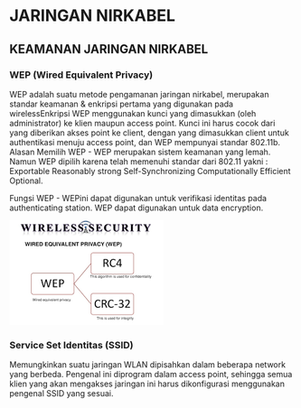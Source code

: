 # JARINGAN NIRKABEL

## KEAMANAN JARINGAN NIRKABEL

### WEP (Wired Equivalent Privacy)
  WEP adalah suatu metode pengamanan jaringan nirkabel, merupakan standar keamanan & enkripsi pertama yang digunakan pada wirelessEnkripsi WEP menggunakan kunci yang dimasukkan (oleh administrator) ke klien maupun access point. Kunci ini harus cocok dari yang diberikan akses point ke client, dengan yang dimasukkan client untuk authentikasi menuju access point, dan WEP mempunyai standar 802.11b.
Alasan Memilih WEP - WEP merupakan sistem keamanan yang lemah. Namun WEP dipilih karena telah memenuhi standar dari 802.11 yakni :
    Exportable
    Reasonably strong
    Self-Synchronizing
    Computationally Efficient
    Optional.
    
Fungsi WEP - WEPini dapat digunakan untuk verifikasi identitas pada authenticating station. WEP dapat digunakan untuk data encryption.


![Image](download1.png)

### Service Set Identitas (SSID)
  Memungkinkan suatu jaringan WLAN dipisahkan dalam beberapa network yang
berbeda. Pengenal ini diprogram dalam access point, sehingga semua klien yang akan mengakses jaringan ini harus dikonfigurasi menggunakan pengenal SSID yang sesuai.



